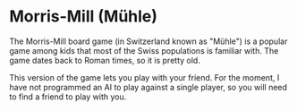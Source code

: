 # Morris-Mill (Mühle)

The Morris-Mill board game (in Switzerland known as "Mühle") is a popular game among kids that most of the Swiss populations is familiar with. The game dates back to Roman times, so it is pretty old.

This version of the game lets you play with your friend. For the moment, I have not programmed an AI to play against a single player, so you will need to find a friend to play with you.
